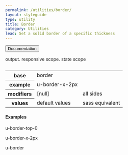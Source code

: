 ```yaml
---
permalink: /utilities/border/
layout: styleguide
type: utility
title: Border
category: Utilities
lead: Set a solid border of a specific thickness
---
```


<div class="usa-accordion-bordered">
  <button class="usa-button-unstyled usa-accordion-button"
      aria-expanded="true" aria-controls="table-docs">
    Documentation
  </button>
  <div id="table-docs" aria-hidden="false" class="usa-accordion-content">
    <p>output. responsive scope. state scope</p>
    <table class="usa-table-borderless">
      <caption></caption>
<!--       <thead>
        <tr>
          <th scope="col">1</th>
          <th scope="col">2</th>
          <th scope="col">3</th>
        </tr>
      </thead> -->
      <tbody>
        <tr>
          <th scope="row">base</th>
          <td>border</td>
          <td></td>
        </tr>
        <tr>
          <th scope="row">example</th>
          <td>u-border-x-2px</td>
          <td></td>
        </tr>
        <tr>
          <th scope="row">modifiers</th>
          <td>[null]</td>
          <td>all sides</td>
        </tr>
        <tr>
          <th scope="row">values</th>
          <td>default values</td>
          <td>sass equivalent</td>
        </tr>
      </tbody>
    </table>
    <h4>Examples</h4>
    <p>u-border-top-0</p>
    <p>u-border-x-2px</p>
    <p>u-border</p>
  </div>
</div>
